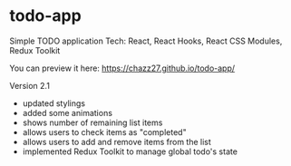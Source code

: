 # todo-app

Simple TODO application Tech: React, React Hooks, React CSS Modules, Redux Toolkit

You can preview it here: https://chazz27.github.io/todo-app/

Version 2.1

-   updated stylings
-   added some animations
-   shows number of remaining list items
-   allows users to check items as "completed"
-   allows users to add and remove items from the list
-   implemented Redux Toolkit to manage global todo's state
